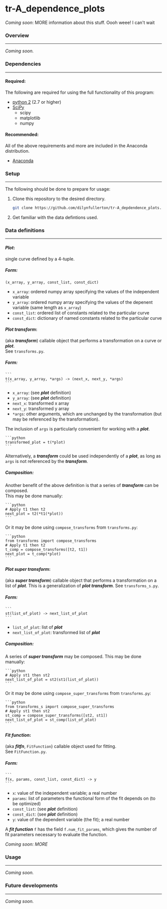 # tr-A_dependence_plots
_Coming soon_: MORE information about this stuff. Oooh weee! I can't wait

### Overview
---
_Coming soon._

### Dependencies
---

#### Required:
The following are required for using the full functionality of this program:

* [python 2](https://www.python.org/downloads) (2.7 or higher)
* [SciPy](https://www.scipy.org/install.html)
  * scipy
  * matplotlib
  * numpy

#### Recommended:
All of the above requirements and more are included in the Anaconda
distribution.

* [Anaconda](https://www.continuum.io/downloads)

### Setup
---
The following should be done to prepare for usage:

1. Clone this repository to the desired directory.

    ```bash
    git clone https://github.com/dilynfullerton/tr-A_depdendence_plots.git
    ```
2. Get familiar with the data defintions used.

### Data definitions
---
#### _Plot_:  
single curve defined by a 4-tuple.
##### Form:

```
(x_array, y_array, const_list, const_dict)
```
* `x_array`: ordered numpy array specifying the values of the
independent variable
* `y_array`: ordered numpy array specifying the values of the
depenent variable (same length as `x_array`)
* `const_list`: ordered list of constants related to the particular
curve
* `const_dict`: dictionary of named constants related to the
particular curve

#### _Plot transform_:
(aka **_transform_**) callable object that performs a transformation
on a curve or **_plot_**.  
See `transforms.py`.
##### Form:

    ```
    t(x_array, y_array, *args) -> (next_x, next_y, *args)
    ```
* `x_array`: (see **_plot_** definition)
* `y_array`: (see **_plot_** definition)
* `next_x`: transformed x array
* `next_y`: transformed y array
* `*args`: other arguments, which are unchanged by the
transformation (but may be referenced by the transformation).

The inclusion of `args` is particularly convenient for working with
a **_plot_**.

    ```python
    transformed_plot = t(*plot)
    ```
Alternatively, a **_transform_** could be used independently of
a **_plot_**, as long as `args` is not referenced by the
**_transform_**.  

##### Composition:
Another benefit of the above definition is that a series of
**_transform_** can be composed.  
This may be done manually:

    ```python
    # Apply t1 then t2
    next_plot = t2(*t1(*plot))
    ```
Or it may be done using `compose_transforms` from `transforms.py`:

    ```python
    from transforms import compose_transforms
    # Apply t1 then t2
    t_comp = compose_transforms([t2, t1])
    next_plot = t_comp(*plot)
    ```

#### _Plot super transform_:
(aka **_super transform_**) callable object that performs a
transformation on a list of **_plot_**. This is a
generalization of **_plot transform_**.
See `transforms_s.py`.

##### Form:

    ```
    st(list_of_plot) -> next_list_of_plot
    ```
* `list_of_plot`: list of **_plot_**
* `next_list_of_plot`: transformed list of **_plot_**

##### Composition:
A series of **_super transform_** may be composed.
This may be done manually:

    ```python
	# Apply st1 then st2
	next_list_of_plot = st2(st1(list_of_plot))
	```
Or it may be done using `compose_super_transforms` from
`transforms.py`:

    ```python
	from transforms_s import compose_super_transforms
	# Apply st1 then st2
	st_comp = compose_super_transforms([st2, st1])
	next_list_of_plot = st_comp(list_of_plot)
	```

#### _Fit function_:  
(aka **_fitfn_**, `FitFunction`) callable object used for fitting.  
See `FitFunction.py`.

##### Form:

    ```
    f(x, params, const_list, const_dict) -> y
    ```
* `x`: value of the independent variable; a real number
* `params`: list of parameters the functional form of the fit
depends on \(to be optimized\)
* `const_list`: (see **_plot_** definition)
* `const_dict`: (see **_plot_** definition)
* `y`: value of the dependent variable (the fit); a real number

A **_fit function_** `f` has the field `f.num_fit_params`,
which gives the number of fit parameters necessary to evaluate the
function.

_Coming soon: MORE_
	
### Usage
---
_Coming soon._

### Future developments
---
_Coming soon._
